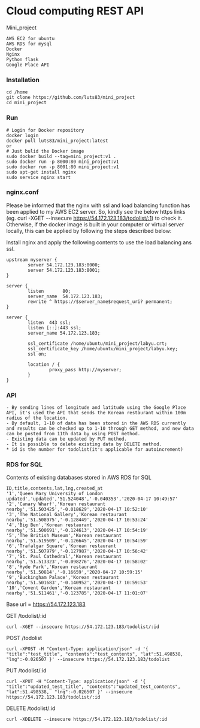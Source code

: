 # Cloud computing REST API
Mini_project
```shell
AWS EC2 for ubuntu
AWS RDS for mysql
Docker
Nginx
Python flask
Google Place API
```
### Installation
```shell
cd /home
git clone https://github.com/luts83/mini_project
cd mini_project
```
### Run
```shell
# Login for Docker repository
docker login
docker pull luts83/mini_project:latest
or
# Just bulid the Docker image
sudo docker build --tag=mini_project:v1 .
sudo docker run -p 8000:80 mini_project:v1
sudo docker run -p 8001:80 mini_project:v1
sudo apt-get install nginx
sudo service nginx start
```
### nginx.conf
Please be informed that the nginx with ssl and load balancing function has been applied to my AWS EC2 server. So, kindly see the below https links (eg. curl -XGET --insecure https://54.172.123.183/todolist/:1) to check it.
Otherwise, if the docker image is built in your computer or virtual server locally, this can be applied by following the steps described below:

Install nginx and apply the following contents to use the load balancing ans ssl.
```shell
upstream myserver {
        server 54.172.123.183:8000;
        server 54.172.123.183:8001;
}

server {
        listen       80;
        server_name  54.172.123.183;
        rewrite ^ https://$server_name$request_uri? permanent;
}

server {
        listen  443 ssl;
        listen [::]:443 ssl;
        server_name 54.172.123.183;

        ssl_certificate /home/ubuntu/mini_project/labyu.crt;
        ssl_certificate_key /home/ubuntu/mini_project/labyu.key;
        ssl on;

        location / {
                proxy_pass http://myserver;
        }
}
```
### API
```shell
- By sending lines of longitude and latitude using the Google Place API, it's used the API that sends the Korean restaurant within 100m radius of the location.
- By default, 1-10 of data has been stored in the AWS RDS currently and results can be checked up to 1-10 through GET method, and new data can be posted from 11th data by using POST method.
- Existing data can be updated by PUT method.
- It is possible to delete existing data by DELETE method.
* id is the number for todolist(it's applicable for autoincrement)
```
### RDS for SQL
Contents of existing databases stored in AWS RDS for SQL
```shell
ID,title,contents,lat,lng,created_at
'1','Queen Mary University of London updated','updated','51.524048','-0.040353','2020-04-17 10:49:57'
'2','Canary Wharf','Korean restaurant nearby','51.503425','-0.018629','2020-04-17 10:52:10'
'3','The National Gallery','Korean restaurant nearby','51.508975','-0.128449','2020-04-17 10:53:24'
'4','Big Ben','Korean restaurant nearby','51.500691','-0.124613','2020-04-17 10:54:19'
'5','The British Museum','Korean restaurant nearby','51.519509','-0.126645','2020-04-17 10:54:59'
'6','Trafalgar Square','Korean restaurant nearby','51.507979','-0.127987','2020-04-17 10:56:42'
'7','St. Paul Cathedral','Korean restaurant nearby','51.513323','-0.098276','2020-04-17 10:58:02'
'8','Hyde Park','Korean restaurant nearby','51.50814','-0.16659','2020-04-17 10:59:15'
'9','Buckingham Palace','Korean restaurant nearby','51.501683','-0.140952','2020-04-17 10:59:53'
'10','Covent Garden','Korean restaurant nearby','51.511461','-0.123785','2020-04-17 11:01:07'
```
Base url = https://54.172.123.183

GET /todolist/:id
```shell
curl -XGET --insecure https://54.172.123.183/todolist/:id
```
POST /todolist
```shell
curl -XPOST -H "Content-Type: application/json" -d '{ "title":"test_title", "contents":"test_contents", "lat":51.498538,  "lng":-0.026507 }' --insecure https://54.172.123.183/todolist
```
PUT /todolist/:id
```shell
curl -XPUT -H "Content-Type: application/json" -d '{ "title":"updated_test_title", "contents":"updated_test_contents", "lat":51.498538,  "lng":-0.026507 }' --insecure https://54.172.123.183/todolist/:id
```
DELETE /todolist/:id
```shell
curl -XDELETE --insecure https://54.172.123.183/todolist/:id
```
